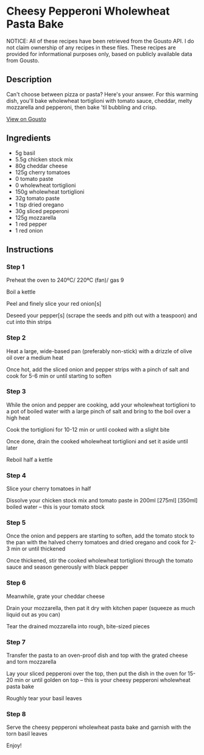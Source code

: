 # Cheesy Pepperoni Wholewheat Pasta Bake

NOTICE: All of these recipes have been retrieved from the Gousto API. I do not claim ownership of any recipes in these files. These recipes are provided for informational purposes only, based on publicly available data from Gousto.

## Description

Can't choose between pizza or pasta? Here's your answer. For this warming dish, you'll bake wholewheat tortiglioni with tomato sauce, cheddar, melty mozzarella and pepperoni, then bake 'til bubbling and crisp. 

[View on Gousto](https://www.gousto.co.uk/recipes/cookbook/cheesy-pepperoni-wholewheat-pasta-bake)

## Ingredients

- 5g basil
- 5.5g chicken stock mix
- 80g cheddar cheese
- 125g cherry tomatoes
- 0 tomato paste
- 0 wholewheat tortiglioni
- 150g wholewheat tortiglioni
- 32g tomato paste
- 1 tsp dried oregano 
- 30g sliced pepperoni
- 125g mozzarella
- 1 red pepper
- 1 red onion

## Instructions


### Step 1

Preheat the oven to 240ºC/ 220ºC (fan)/ gas 9

Boil a kettle

Peel and finely slice your red onion[s]

Deseed your pepper[s] (scrape the seeds and pith out with a teaspoon) and cut into thin strips


### Step 2

Heat a large, wide-based pan (preferably non-stick) with a drizzle of olive oil over a medium heat

Once hot, add the sliced onion and pepper strips with a pinch of salt and cook for 5-6 min or until starting to soften


### Step 3

While the onion and pepper are cooking, add your wholewheat tortiglioni to a pot of boiled water with a large pinch of salt and bring to the boil over a high heat

Cook the tortiglioni for 10-12 min or until cooked with a slight bite

Once done, drain the cooked wholewheat tortiglioni and set it aside until later

Reboil half a kettle


### Step 4

Slice your cherry tomatoes in half

Dissolve your chicken stock mix and tomato paste in 200ml <span class="text-purple">[275ml] </span><span class="text-danger">[350ml]</span> boiled water – this is your tomato stock


### Step 5

Once the onion and peppers are starting to soften, add the tomato stock to the pan with the halved cherry tomatoes and dried oregano and cook for 2-3 min or until thickened

Once thickened, stir the cooked wholewheat tortiglioni through the tomato sauce and season generously with black pepper


### Step 6

Meanwhile, grate your cheddar cheese

Drain your mozzarella, then pat it dry with kitchen paper (squeeze as much liquid out as you can)

Tear the drained mozzarella into rough, bite-sized pieces


### Step 7

Transfer the pasta to an oven-proof dish and top with the grated cheese and torn mozzarella

Lay your sliced pepperoni over the top, then put the dish in the oven for 15-20 min or until golden on top – this is your cheesy pepperoni wholewheat pasta bake

Roughly tear your basil leaves

### Step 8

Serve the cheesy pepperoni wholewheat pasta bake and garnish with the torn basil leaves

Enjoy!

